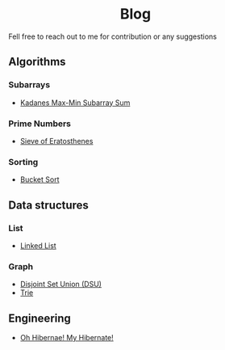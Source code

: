 <center>
<h1>Blog</h1>
</center>

Fell free to reach out to me for contribution or any suggestions

## Algorithms

### Subarrays

- [Kadanes Max-Min Subarray Sum](./blog.html?blog=algorithms/subarray/Kadanes_Max_min_subarray_sum.md)

### Prime Numbers

- [Sieve of Eratosthenes](./blog.html?blog=algorithms/prime-numbers/Sieve-of-Eratosthenes.md)

### Sorting

- [Bucket Sort](./blog.html?blog=algorithms/sorting/BucketSort.md)

## Data structures

### List

- [Linked List](./blog.html?blog=data-structures/fundamentals/LinkedList.md)

### Graph

- [Disjoint Set Union (DSU)](./blog.html?blog=data-structures/tree/Union.md)
- [Trie](./blog.html?blog=data-structures/tree/Trie.md)

## Engineering

- [Oh Hibernae! My Hibernate!](./blog.html?blog=engineering/oh-hibernate.md)
